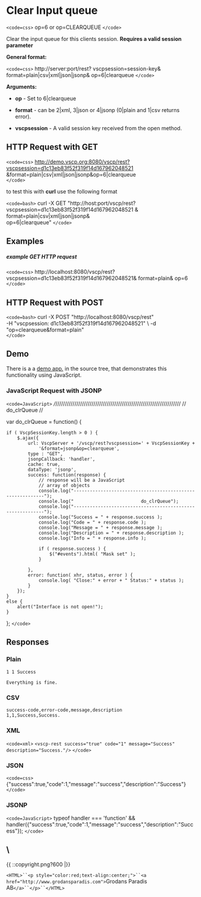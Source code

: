 # Clear Input queue

`<code=css>`
    op=6 or op=CLEARQUEUE
`</code>`  

Clear the input queue for this clients session. **Requires a valid session parameter**

**General format:**

`<code=css>`
http://server:port/rest?
    vscpsession=session-key&
    format=plain|csv|xml|json|jsonp&
    op=6|clearqueue
`</code>`

**Arguments:**


*  **op** - Set to 6|clearqueue

*  **format** - can be 2|xml, 3|json or 4|jsonp (0|plain and 1|csv returns error).

*  **vscpsession** - A valid session key received from the open method.

## HTTP Request with GET

`<code=css>`
http://demo.vscp.org:8080/vscp/rest?vscpsession=d1c13eb83f52f319f14d167962048521 &format=plain|csv|xml|json|jsonp&op=6|clearqueue    
`</code>`

to test this with **curl** use the following format

`<code=bash>`
curl -X GET "http://host:port/vscp/rest? \
    vscpsession=d1c13eb83f52f319f14d167962048521 & \
    format=plain|csv|xml|json|jsonp& \
    op=6|clearqueue"
`</code>`


## Examples

##### example GET HTTP request

`<code=css>`
    http://localhost:8080/vscp/rest?  
              vscpsession=d1c13eb83f52f319f14d167962048521&
              format=plain&
              op=6
`</code>`  


## HTTP Request with POST

`<code=bash>`
curl -X POST "http://localhost:8080/vscp/rest" \
    -H "vscpsession: d1c13eb83f52f319f14d167962048521" \ 
    -d "op=clearqueue&format=plain"     
`</code>`

## Demo

There is a a [demo app.](https///github.com/grodansparadis/vscp-ux/tree/master/rest) in the source tree, that demonstrates this functionality using JavaScript.

### JavaScript Request with JSONP

`<code=JavaScript>`
*/*//////////////////////////////////////////////////////////////////
// do_clrQueue
//
		
var do_clrQueue = function() {
			
    if ( VscpSessionKey.length > 0 ) {	
        $.ajax({
            url: VscpServer + '/vscp/rest?vscpsession=' + VscpSessionKey + 
                '&format=jsonp&op=clearqueue',
            type : "GET",
            jsonpCallback: 'handler',
            cache: true,
            dataType: 'jsonp',
            success: function(response) {
                // response will be a JavaScript
                // array of objects
                console.log("-----------------------------------------------------------");
                console.log("                         do_clrQueue");
                console.log("-----------------------------------------------------------");
                console.log("Success = " + response.success );
                console.log("Code = " + response.code );
                console.log("Message = " + response.message );
                console.log("Description = " + response.description );
                console.log("Info = " + response.info );
					
                if ( response.success ) {
                    $("#events").html( "Mask set" );
                }					
					
            },
            error: function( xhr, status, error ) {
                console.log( "Close:" + error + " Status:" + status );
            }
        });
    }
    else {
        alert("Interface is not open!");
    }

};
`</code>`

## Responses

### Plain

	
	1 1 Success 
	
	Everything is fine.


### CSV

	
	success-code,error-code,message,description
	1,1,Success,Success.


### XML

`<code=xml>`
`<vscp-rest success="true" code="1" message="Success" description="Success."/>`
`</code>`

### JSON

`<code=css>`
{"success":true,"code":1,"message":"success","description":"Success"}
`</code>`

### JSONP

`<code=JavaScript>`
typeof handler === 'function' && handler({"success":true,"code":1,"message":"success","description":"Success"});
`</code>`

\\ 
----
{{  ::copyright.png?600  |}}

`<HTML>``<p style="color:red;text-align:center;">``<a href="http://www.grodansparadis.com">`Grodans Paradis AB`</a>``</p>``</HTML>`
